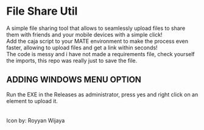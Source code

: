 # File Share Util
A simple file sharing tool that allows to seamlessly upload files to share them with friends and your mobile devices with a simple click!\
Add the caja script to your MATE environment to make the process even faster, allowing to upload files and get a link within seconds!\
The code is messy and i have not made a requirements file, check yourself the imports, this repo was really just to save the file.

## ADDING WINDOWS MENU OPTION
Run the EXE in the Releases as administrator, press yes and right click on an element to upload it.\
\
\
Icon by: Royyan Wijaya
